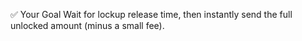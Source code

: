 ✅ Your Goal
Wait for lockup release time, then instantly send the full unlocked amount (minus a small fee).
